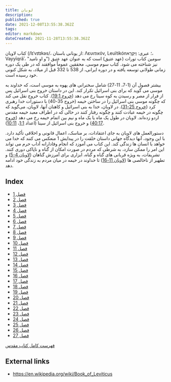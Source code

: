 ```yaml
---
title: لويان
description: 
published: true
date: 2021-12-08T13:55:38.362Z
tags: 
editor: markdown
dateCreated: 2021-11-28T13:55:38.362Z
---
```



کتاب لاویان (/lɪˈvɪtɪkəs/، از یونانی باستان: Λευιτικόν, Leuïtikón؛ عبری: וַיִּקְרָא، Vayyīqrāʾ، "و او نامید") سومین کتاب تورات (عهد عتیق) است که به عنوان عهد عتیق نیز شناخته می شود. کتاب سوم موسی. محققین عموماً موافقند که در طی یک دوره زمانی طولانی توسعه یافته و در دوره ایرانی، از 538 تا 332 قبل از میلاد، به شکل کنونی خود رسیده است.

بیشتر فصول آن (1-7، 11-27) شامل سخنرانی های یهوه به موسی است، که خداوند به موسی می گوید که برای بنی اسرائیل تکرار کند. این در داستان خروج بنی اسرائیل پس از فرار از مصر و رسیدن به کوه سینا رخ می دهد ([خروج 19:1](/fa/Bible/Exodus/19#v1)). کتاب خروج نقل می کند که چگونه موسی بنی اسرائیل را در ساختن خیمه (خروج 35-40) با دستورات خدا رهبری کرد ([خروج 25-31](/fa/Bible/Exodus/25)). در لاویان، خدا به بنی اسرائیل و کاهنان آنها، لاویان، می‌گوید که چگونه در خیمه عبادت کنند و چگونه رفتار کنند در حالی که در اطراف معبد خیمه مقدس اردو زده‌اند. لاویان در طول یک ماه یا یک ماه و نیم بین اتمام خیمه رخ می دهد ([خروج 40:17](/fa/Bible/Exodus/40#v17)) و خروج بنی اسرائیل از سینا (اعداد [1:1](/fa/Bible/Numbers/1#v1)، [10:11](/fa/Bible/Numbers/10#v11)).

دستورالعمل های لاویان به جای اعتقادات، بر مناسک، اعمال قانونی و اخلاقی تأکید دارد. با این وجود، آنها دیدگاه جهانی داستان خلقت را در پیدایش 1 منعکس می کنند که خدا می خواهد با انسان ها زندگی کند. این کتاب می آموزد که انجام وفادارانه آداب حرم می تواند این امر را ممکن سازد، به شرطی که مردم در صورت امکان از گناه و ناپاکی دوری کنند. تشریفات، به ویژه قربانی های گناه و گناه، ابزاری برای آمرزش گناهان ([لاویان 4-5](/fa/Bible/Leviticus/4)) و تطهیر از ناخالصی ها ([لاویان 11-16](/fa/Bible/Leviticus/11)) تا خداوند در خیمه در میان مردم به زندگی خود ادامه دهد. 


## Index

- [فصل 1](/fa/Bible/Leviticus/1)
- [فصل 2](/fa/Bible/Leviticus/2)
- [فصل 3](/fa/Bible/Leviticus/3)
- [فصل 4](/fa/Bible/Leviticus/4)
- [فصل 5](/fa/Bible/Leviticus/5)
- [فصل 6](/fa/Bible/Leviticus/6)
- [فصل 7](/fa/Bible/Leviticus/7)
- [فصل 8](/fa/Bible/Leviticus/8)
- [فصل 9](/fa/Bible/Leviticus/9)
- [فصل 10](/fa/Bible/Leviticus/10)
- [فصل 11](/fa/Bible/Leviticus/11)
- [فصل 12](/fa/Bible/Leviticus/12)
- [فصل 13](/fa/Bible/Leviticus/13)
- [فصل 14](/fa/Bible/Leviticus/14)
- [فصل 15](/fa/Bible/Leviticus/15)
- [فصل 16](/fa/Bible/Leviticus/16)
- [فصل 17](/fa/Bible/Leviticus/17)
- [فصل 18](/fa/Bible/Leviticus/18)
- [فصل 19](/fa/Bible/Leviticus/19)
- [فصل 20](/fa/Bible/Leviticus/20)
- [فصل 21](/fa/Bible/Leviticus/21)
- [فصل 22](/fa/Bible/Leviticus/22)
- [فصل 23](/fa/Bible/Leviticus/23)
- [فصل 24](/fa/Bible/Leviticus/24)
- [فصل 25](/fa/Bible/Leviticus/25)
- [فصل 26](/fa/Bible/Leviticus/26)
- [فصل 27](/fa/Bible/Leviticus/27)

[فهرست کامل کتاب مقدس](/fa/index/bible)


## External links

- https://en.wikipedia.org/wiki/Book_of_Leviticus